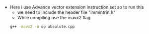 * Here i use Advance vector extension instruction set so to run this 
    * we need to include the header file "immintrin.h"
    * While compiling use the mavx2 flag
    ```sh
    g++ -mavx2 -o op absolute.cpp
    ```